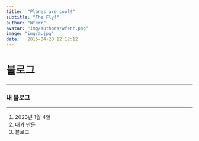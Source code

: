 ```yaml
---
title:  "Planes are cool!"
subtitle: "The Fly!"
author: "Wferr"
avatar: "img/authors/wferr.png"
image: "img/a.jpg"
date:   2015-04-20 12:12:12
---
```


# 블로그

---

### 내 블로그
---
1. 2023년 1월 4일
2. 내가 만든
3. 블로그
